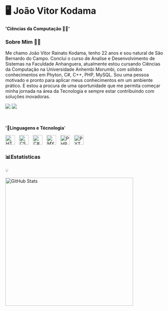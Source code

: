 # 🖥️ João Vitor Kodama

**'Ciências da Computação 👨‍🔬'**

### Sobre Mim 👋🏻

Me chamo João Vitor Rainato Kodama, tenho 22 anos e sou natural de São Bernardo do Campo. Conclui o curso de Analise e Desenvolvimento de Sistemas na Faculdade Anhanguera, atualmente estou cursando Ciências da Computação na Universidade Anhembi Morumbi, com sólidos conhecimentos em Phyton, C#, C++, PHP, MySQL. Sou uma pessoa motivado e pronto para aplicar meus conhecimentos em um ambiente prático. E estou a procura de uma oportunidade que me permita começar minha jornada na área da Tecnologia e sempre estar contribuindo com soluções inovadoras.

<div>
  <a href="mailto:joaokodama123@gmail.com"><img src="https://img.shields.io/badge/-Gmail-%23333?style=for-the-badge&logo=gmail&logoColor=white" target="_blank"></a>
  <a href="https://www.linkedin.com/in/jo%C3%A3o-vitor-kodama-0845251b1/" target="_blank"><img src="https://img.shields.io/badge/-LinkedIn-%230077B5?style=for-the-badge&logo=linkedin&logoColor=white" target="_blank"></a> 

</div>

<br/>
<br/>
    

**'🤖Linguagens e Técnologia**'

<img 
  align="left"
  alt="HTML"
  title=HTML
  width="30px"
  style="padding-right: 10px;"
  src="https://cdn.jsdelivr.net/gh/devicons/devicon@latest/icons/html5/html5-original.svg"
/>

<img 
  align="left"
  alt="CSS"
  title=CSS
  width="30px"
  style="padding-right: 10px;"
  src="https://cdn.jsdelivr.net/gh/devicons/devicon@latest/icons/css3/css3-original.svg"   
/>

<img 
  align="left"
  alt="C#"
  title=C#
  width="30px"
  style="padding-right: 10px;"
  src="https://cdn.jsdelivr.net/gh/devicons/devicon@latest/icons/csharp/csharp-original.svg"           
/>

<img 
  align="left"
  alt="MYSQL"
  title=MYSQL
  width="30px"
  style="padding-right: 10px;"
  src="https://cdn.jsdelivr.net/gh/devicons/devicon@latest/icons/mysql/mysql-original-wordmark.svg"                           
/>

<img 
  align="left"
  alt="PHP"
  title=PHP
  width="30px"
  style="padding-right: 10px;"
  src="https://cdn.jsdelivr.net/gh/devicons/devicon@latest/icons/php/php-original.svg"                               
/>

<img 
  align="left"
  alt="PYTHON"
  title=PYTHON
  width="30px"
  style="padding-right: 10px;"
  src="https://cdn.jsdelivr.net/gh/devicons/devicon@latest/icons/python/python-original.svg"
/>          
 
<br/>
<br/>

### 📊Estatísticas 
💡

<img 
  align="left"
  alt="GitHub Stats"
  width="400"
  style="padding-right: 10px;"
  src="https://github-readme-stats.vercel.app/api?username=JoaoKodama&show_icons=true&theme=tokyonight"
/>          

